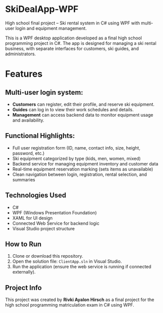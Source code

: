 # SkiDealApp-WPF
High school final project – Ski rental system in C# using WPF with multi-user login and equipment management.

This is a WPF desktop application developed as a final high school programming project in C#. The app is designed for managing a ski rental business, with separate interfaces for customers, ski guides, and administrators.

# Features

## Multi-user login system:
- **Customers** can register, edit their profile, and reserve ski equipment.
- **Guides** can log in to view their work schedules and details.
- **Management** can access backend data to monitor equipment usage and availability.

##  Functional Highlights:
- Full user registration form (ID, name, contact info, size, height, password, etc.)
- Ski equipment categorized by type (kids, men, women, mixed)
- Backend service for managing equipment inventory and customer data
- Real-time equipment reservation marking (sets items as unavailable)
- Clean navigation between login, registration, rental selection, and summaries

## Technologies Used
- C#
- WPF (Windows Presentation Foundation)
- XAML for UI design
- Connected Web Service for backend logic
- Visual Studio project structure

## How to Run
1. Clone or download this repository.
2. Open the solution file: `ClientApp.sln` in Visual Studio.
3. Run the application (ensure the web service is running if connected externally).


## Project Info
This project was created by **Rivki Ayalon Hirsch** as a final project for the high school programming matriculation exam in C# using WPF.
